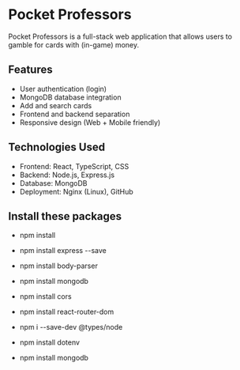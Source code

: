 # Pocket Professors

Pocket Professors is a full-stack web application that allows users to gamble for cards with (in-game) money.

##  Features

- User authentication (login)
- MongoDB database integration
- Add and search cards
- Frontend and backend separation
- Responsive design (Web + Mobile friendly)

##  Technologies Used

- Frontend: React, TypeScript, CSS
- Backend: Node.js, Express.js
- Database: MongoDB
- Deployment: Nginx (Linux), GitHub

## Install these packages
- npm install
- npm install express --save
- npm install body-parser
- npm install mongodb
- npm install cors
- npm install react-router-dom
- npm i --save-dev @types/node
- npm install dotenv

- npm install mongodb